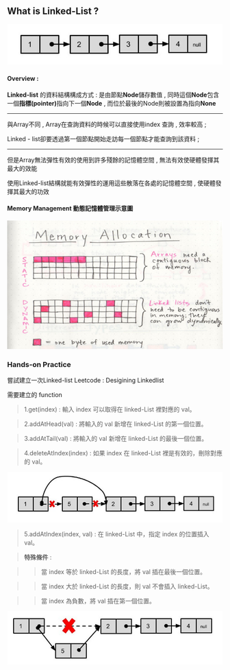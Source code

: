 ## What is Linked-List ?

![LinkedList](https://github.com/Wei-Tsung/Core-Concepts-Visualization/blob/master/LinkedList.jpg)

#### Overview : 
<strong>Linked-list</strong> 的資料結構構成方式 : 是由節點<strong>Node</strong>儲存數值 , 同時這個<strong>Node</strong>包含一個<strong>指標(pointer)</strong>指向下一個<strong>Node</strong> , 而位於最後的Node則被設置為指向<strong>None</strong> 

---

與Array不同 , Array在查詢資料的時候可以直接使用index 查詢 , 效率較高 ;

Linked - list卻要透過第一個節點開始走訪每一個節點才能查詢到該資料 ;

--- 


但是Array無法彈性有效的使用到許多殘餘的記憶體空間 , 無法有效使硬體發揮其最大的效能

使用Linked-list結構就能有效彈性的運用這些散落在各處的記憶體空間 , 使硬體發揮其最大的功效

#### Memory Management 動態記憶體管理示意圖

<img src="https://github.com/Wei-Tsung/Core-Concepts-Visualization/blob/master/Dynamic%20memeory%20management.jpeg" width="600" height="300">



### Hands-on Practice


嘗試建立一次Linked-list
Leetcode : Desigining Linkedlist

需要建立的 function

>1.get(index) : 輸入 index 可以取得在 linked-List 裡對應的 val。

>2.addAtHead(val) : 將輸入的 val 新增在 linked-List 的第一個位置。

>3.addAtTail(val) : 將輸入的 val 新增在 linked-List 的最後一個位置。

>4.deleteAtIndex(index) : 如果 index 在 linked-List 裡是有效的，刪除對應的 val。

![RemoveLinkedList](https://github.com/Wei-Tsung/Core-Concepts-Visualization/blob/master/RemoveLinkedList.jpg)

>5.addAtIndex(index, val) : 在 linked-List 中，指定 index 的位置插入 val。

><strong>特殊條件</strong> :

>>當 index 等於 linked-List 的長度，將 val 插在最後一個位置。

>>當 index 大於 linked-List 的長度，則 val 不會插入 linked-List。

>>當 index 為負數，將 val 插在第一個位置。

![InsertLinkedList](https://github.com/Wei-Tsung/Core-Concepts-Visualization/blob/master/InsertLinkedList.jpg)







